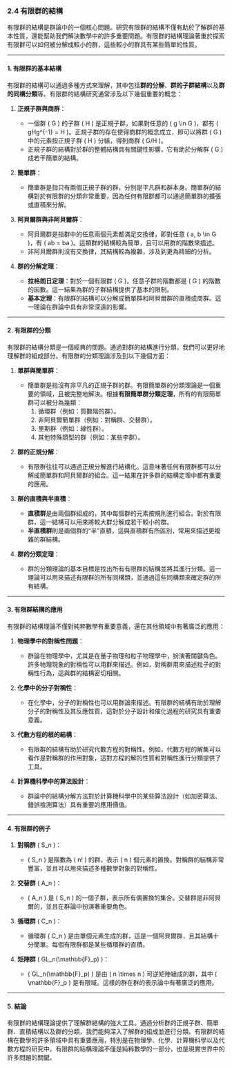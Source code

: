 ### 2.4 有限群的結構

有限群的結構是群論中的一個核心問題。研究有限群的結構不僅有助於了解群的基本性質，還能幫助我們解決數學中的許多重要問題。有限群的結構理論著重於探索有限群可以如何被分解成較小的群，這些較小的群具有某些簡單的性質。

---

#### 1. 有限群的基本結構

有限群的結構可以通過多種方式來理解，其中包括**群的分解**、**群的子群結構**以及**群的同構分類**等。有限群的結構研究通常涉及以下幾個重要的概念：

1. **正規子群與商群**：
   - 一個群 \( G \) 的子群 \( H \) 是正規子群，如果對任意的 \( g \in G \)，都有 \( gHg^{-1} = H \)。正規子群的存在使得商群的概念成立，即可以將群 \( G \) 中的元素按正規子群 \( H \) 分組，得到商群 \( G/H \)。
   - 正規子群的結構對於群的整體結構具有關鍵性影響，它有助於分解群 \( G \) 成若干簡單的結構。

2. **簡單群**：
   - 簡單群是指只有兩個正規子群的群，分別是平凡群和群本身。簡單群的結構對於有限群的分類非常重要，因為任何有限群都可以通過簡單群的擴張或直積來分解。

3. **阿貝爾群與非阿貝爾群**：
   - 阿貝爾群是指群中的任意兩個元素都滿足交換律，即對任意 \( a, b \in G \)，有 \( ab = ba \)。這類群的結構較為簡單，且可以用群的階數來描述。
   - 非阿貝爾群則沒有交換律，其結構較為複雜，涉及到更為精細的分析。

4. **群的分解定理**：
   - **拉格朗日定理**：對於一個有限群 \( G \)，任意子群的階數都是 \( G \) 的階數的因數。這一結果為群的子群結構提供了基本的限制。
   - **基本定理**：有限群的結構可以分解成簡單群和阿貝爾群的直積或商群。這一理論在群論中具有非常深遠的影響。

---

#### 2. 有限群的分類

有限群的結構分類是一個經典的問題。通過對群的結構進行分類，我們可以更好地理解群的組成部分。有限群的分類理論涉及到以下幾個方面：

1. **單群與簡單群**：
   - 簡單群是指沒有非平凡的正規子群的群。有限簡單群的分類理論是一個重要的領域，且被完整地解決。根據**有限簡單群分類定理**，所有的有限簡單群可以被分為幾類：
     1. 循環群（例如：質數階的群）。
     2. 非阿貝爾簡單群（例如：對稱群、交替群）。
     3. 里斯群（例如：線性群）。
     4. 其他特殊類型的群（例如：某些李群）。
   
2. **群的正規分解**：
   - 有限群往往可以通過正規分解進行結構化。這意味著任何有限群都可以分解成簡單群和阿貝爾群的組合。這一結果在許多群的結構定理中都有重要的應用。

3. **群的直積與半直積**：
   - **直積群**是由兩個群組成的，其中每個群的元素按規則進行組合。對於有限群，這一結構可以用來將較大群分解成若干較小的群。
   - **半直積群**則是兩個群的“半”直積，這與直積群有所區別，常用來描述更複雜的群結構。

4. **群的分類定理**：
   - 群的分類理論的基本目標是找出所有有限群的結構並將其進行分類。這一理論可以用來描述有限群的所有同構類，並通過這些同構類來確定群的所有結構。

---

#### 3. 有限群結構的應用

有限群的結構理論不僅對純粹數學有重要意義，還在其他領域中有著廣泛的應用：

1. **物理學中的對稱性問題**：
   - 群論在物理學中，尤其是在量子物理和粒子物理學中，扮演著關鍵角色。許多物理現象的對稱性可以用群來描述。例如，對稱群用來描述粒子的對稱性行為，這與群的結構密切相關。

2. **化學中的分子對稱性**：
   - 在化學中，分子的對稱性也可以用群論來描述。有限群的結構有助於理解分子的對稱性及其反應性質，這對於分子設計和催化過程的研究具有重要意義。

3. **代數方程的根的結構**：
   - 有限群的結構有助於研究代數方程的對稱性。例如，代數方程的解集可以看作是對稱群的作用對象，這對方程的解的性質和對稱性進行分類提供了工具。

4. **計算機科學中的算法設計**：
   - 群論中的結構分解方法對於計算機科學中的某些算法設計（如加密算法、錯誤檢測算法）具有重要的應用價值。

---

#### 4. 有限群的例子

1. **對稱群** \( S_n \)：
   - \( S_n \) 是階數為 \( n! \) 的群，表示 \( n \) 個元素的置換。對稱群的結構非常豐富，並且可以用來描述多種數學對象的對稱性。

2. **交替群** \( A_n \)：
   - \( A_n \) 是 \( S_n \) 的一個子群，表示所有偶置換的集合。交替群是非阿貝爾的，並且在群論中扮演著重要角色。

3. **循環群** \( C_n \)：
   - 循環群 \( C_n \) 是由單個元素生成的群，這是一個阿貝爾群，且其結構十分簡單。每個有限群都是某些循環群的直積。

4. **矩陣群** \( GL_n(\mathbb{F}_p) \)：
   - \( GL_n(\mathbb{F}_p) \) 是由 \( n \times n \) 可逆矩陣組成的群，其中 \( \mathbb{F}_p \) 是有限域。這樣的群在群的表示論中有著廣泛的應用。

---

#### 5. 結論

有限群的結構理論提供了理解群結構的強大工具。通過分析群的正規子群、簡單群、直積結構以及群的分類，我們能夠深入了解群的組成並進行分類。有限群的結構在數學的許多領域中具有重要應用，特別是在物理學、化學、計算機科學以及代數方程的研究中。有限群的結構理論不僅是純粹數學的一部分，也是現實世界中的許多問題的關鍵。